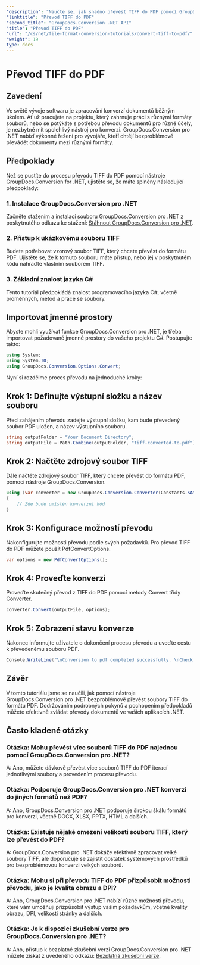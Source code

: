 ```yaml
---
"description": "Naučte se, jak snadno převést TIFF do PDF pomocí GroupDocs.Conversion pro .NET. Jednoduché, efektivní a bezproblémové řešení pro převod dokumentů."
"linktitle": "Převod TIFF do PDF"
"second_title": "GroupDocs.Conversion .NET API"
"title": "Převod TIFF do PDF"
"url": "/cs/net/file-format-conversion-tutorials/convert-tiff-to-pdf/"
"weight": 19
type: docs
---
```

# Převod TIFF do PDF

## Zavedení

Ve světě vývoje softwaru je zpracování konverzí dokumentů běžným úkolem. Ať už pracujete na projektu, který zahrnuje práci s různými formáty souborů, nebo se potýkáte s potřebou převodu dokumentů pro různé účely, je nezbytné mít spolehlivý nástroj pro konverzi. GroupDocs.Conversion pro .NET nabízí výkonné řešení pro vývojáře, kteří chtějí bezproblémově převádět dokumenty mezi různými formáty.

## Předpoklady

Než se pustíte do procesu převodu TIFF do PDF pomocí nástroje GroupDocs.Conversion for .NET, ujistěte se, že máte splněny následující předpoklady:

### 1. Instalace GroupDocs.Conversion pro .NET
Začněte stažením a instalací souboru GroupDocs.Conversion pro .NET z poskytnutého odkazu ke stažení: [Stáhnout GroupDocs.Conversion pro .NET](https://releases.groupdocs.com/conversion/net/).

### 2. Přístup k ukázkovému souboru TIFF
Budete potřebovat vzorový soubor TIFF, který chcete převést do formátu PDF. Ujistěte se, že k tomuto souboru máte přístup, nebo jej v poskytnutém kódu nahraďte vlastním souborem TIFF.

### 3. Základní znalost jazyka C#
Tento tutoriál předpokládá znalost programovacího jazyka C#, včetně proměnných, metod a práce se soubory.

## Importovat jmenné prostory

Abyste mohli využívat funkce GroupDocs.Conversion pro .NET, je třeba importovat požadované jmenné prostory do vašeho projektu C#. Postupujte takto:

```csharp
using System;
using System.IO;
using GroupDocs.Conversion.Options.Convert;
```

Nyní si rozdělme proces převodu na jednoduché kroky:

## Krok 1: Definujte výstupní složku a název souboru

Před zahájením převodu zadejte výstupní složku, kam bude převedený soubor PDF uložen, a název výstupního souboru.

```csharp
string outputFolder = "Your Document Directory";
string outputFile = Path.Combine(outputFolder, "tiff-converted-to.pdf");
```

## Krok 2: Načtěte zdrojový soubor TIFF

Dále načtěte zdrojový soubor TIFF, který chcete převést do formátu PDF, pomocí nástroje GroupDocs.Conversion.

```csharp
using (var converter = new GroupDocs.Conversion.Converter(Constants.SAMPLE_TIFF))
{
    // Zde bude umístěn konverzní kód
}
```

## Krok 3: Konfigurace možností převodu

Nakonfigurujte možnosti převodu podle svých požadavků. Pro převod TIFF do PDF můžete použít PdfConvertOptions.

```csharp
var options = new PdfConvertOptions();
```

## Krok 4: Proveďte konverzi

Proveďte skutečný převod z TIFF do PDF pomocí metody Convert třídy Converter.

```csharp
converter.Convert(outputFile, options);
```

## Krok 5: Zobrazení stavu konverze

Nakonec informujte uživatele o dokončení procesu převodu a uveďte cestu k převedenému souboru PDF.

```csharp
Console.WriteLine("\nConversion to pdf completed successfully. \nCheck output in {0}", outputFolder);
```

## Závěr

V tomto tutoriálu jsme se naučili, jak pomocí nástroje GroupDocs.Conversion pro .NET bezproblémově převést soubory TIFF do formátu PDF. Dodržováním podrobných pokynů a pochopením předpokladů můžete efektivně zvládat převody dokumentů ve vašich aplikacích .NET.

## Často kladené otázky

### Otázka: Mohu převést více souborů TIFF do PDF najednou pomocí GroupDocs.Conversion pro .NET?

A: Ano, můžete dávkově převést více souborů TIFF do PDF iterací jednotlivými soubory a provedením procesu převodu.

### Otázka: Podporuje GroupDocs.Conversion pro .NET konverzi do jiných formátů než PDF?

A: Ano, GroupDocs.Conversion pro .NET podporuje širokou škálu formátů pro konverzi, včetně DOCX, XLSX, PPTX, HTML a dalších.

### Otázka: Existuje nějaké omezení velikosti souboru TIFF, který lze převést do PDF?

A: GroupDocs.Conversion pro .NET dokáže efektivně zpracovat velké soubory TIFF, ale doporučuje se zajistit dostatek systémových prostředků pro bezproblémovou konverzi velkých souborů.

### Otázka: Mohu si při převodu TIFF do PDF přizpůsobit možnosti převodu, jako je kvalita obrazu a DPI?

A: Ano, GroupDocs.Conversion pro .NET nabízí různé možnosti převodu, které vám umožňují přizpůsobit výstup vašim požadavkům, včetně kvality obrazu, DPI, velikosti stránky a dalších.

### Otázka: Je k dispozici zkušební verze pro GroupDocs.Conversion pro .NET?

A: Ano, přístup k bezplatné zkušební verzi GroupDocs.Conversion pro .NET můžete získat z uvedeného odkazu: [Bezplatná zkušební verze](https://releases.groupdocs.com/).